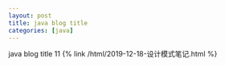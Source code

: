 ```yaml
---
layout: post
title: java blog title
categories: [java]
---
```

java blog title
11
{% link /html/2019-12-18-设计模式笔记.html %}